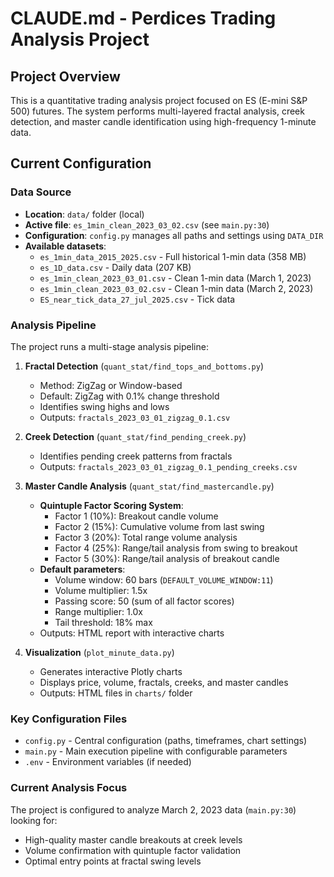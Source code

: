 # CLAUDE.md - Perdices Trading Analysis Project

## Project Overview

This is a quantitative trading analysis project focused on ES (E-mini S&P 500) futures. The system performs multi-layered fractal analysis, creek detection, and master candle identification using high-frequency 1-minute data.

## Current Configuration

### Data Source
- **Location**: `data/` folder (local)
- **Active file**: `es_1min_clean_2023_03_02.csv` (see `main.py:30`)
- **Configuration**: `config.py` manages all paths and settings using `DATA_DIR`
- **Available datasets**:
  - `es_1min_data_2015_2025.csv` - Full historical 1-min data (358 MB)
  - `es_1D_data.csv` - Daily data (207 KB)
  - `es_1min_clean_2023_03_01.csv` - Clean 1-min data (March 1, 2023)
  - `es_1min_clean_2023_03_02.csv` - Clean 1-min data (March 2, 2023)
  - `ES_near_tick_data_27_jul_2025.csv` - Tick data

### Analysis Pipeline

The project runs a multi-stage analysis pipeline:

1. **Fractal Detection** (`quant_stat/find_tops_and_bottoms.py`)
   - Method: ZigZag or Window-based
   - Default: ZigZag with 0.1% change threshold
   - Identifies swing highs and lows
   - Outputs: `fractals_2023_03_01_zigzag_0.1.csv`

2. **Creek Detection** (`quant_stat/find_pending_creek.py`)
   - Identifies pending creek patterns from fractals
   - Outputs: `fractals_2023_03_01_zigzag_0.1_pending_creeks.csv`

3. **Master Candle Analysis** (`quant_stat/find_mastercandle.py`)
   - **Quintuple Factor Scoring System**:
     - Factor 1 (10%): Breakout candle volume
     - Factor 2 (15%): Cumulative volume from last swing
     - Factor 3 (20%): Total range volume analysis
     - Factor 4 (25%): Range/tail analysis from swing to breakout
     - Factor 5 (30%): Range/tail analysis of breakout candle
   - **Default parameters**:
     - Volume window: 60 bars (`DEFAULT_VOLUME_WINDOW:11`)
     - Volume multiplier: 1.5x
     - Passing score: 50 (sum of all factor scores)
     - Range multiplier: 1.0x
     - Tail threshold: 18% max
   - Outputs: HTML report with interactive charts

4. **Visualization** (`plot_minute_data.py`)
   - Generates interactive Plotly charts
   - Displays price, volume, fractals, creeks, and master candles
   - Outputs: HTML files in `charts/` folder

### Key Configuration Files

- `config.py` - Central configuration (paths, timeframes, chart settings)
- `main.py` - Main execution pipeline with configurable parameters
- `.env` - Environment variables (if needed)

### Current Analysis Focus

The project is configured to analyze March 2, 2023 data (`main.py:30`) looking for:
- High-quality master candle breakouts at creek levels
- Volume confirmation with quintuple factor validation
- Optimal entry points at fractal swing levels
